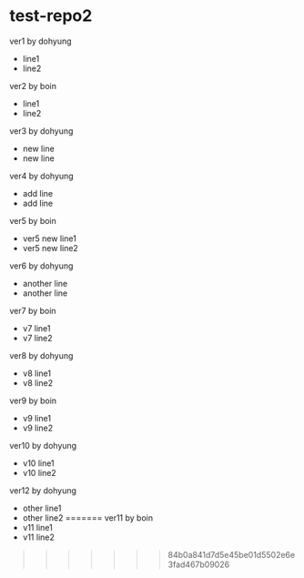 # test-repo2

ver1 by dohyung
  - line1
  - line2

ver2 by boin
  - line1
  - line2

ver3 by dohyung
  - new line
  - new line  

ver4 by dohyung
  - add line
  - add line

ver5 by boin
  - ver5 new line1
  - ver5 new line2

ver6 by dohyung
  - another line
  - another line

ver7 by boin
  - v7 line1
  - v7 line2

ver8 by dohyung
  - v8 line1
  - v8 line2

ver9 by boin
  - v9 line1
  - v9 line2

ver10 by dohyung
  - v10 line1
  - v10 line2

ver12 by dohyung
  - other line1
  - other line2
=======
ver11 by boin
  - v11 line1
  - v11 line2
>>>>>>> 84b0a841d7d5e45be01d5502e6e3fad467b09026
